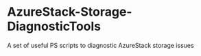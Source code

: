 # AzureStack-Storage-DiagnosticTools
A set of useful PS scripts to diagnostic AzureStack storage issues
